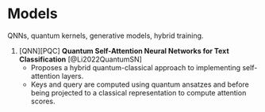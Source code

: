 # Models

QNNs, quantum kernels, generative models, hybrid training.

1. [QNN][PQC] **Quantum Self-Attention Neural Networks for Text Classification** [@Li2022QuantumSN]
    - Proposes a hybrid quantum-classical approach to implementing self-attention layers.
    - Keys and query are computed using quantum ansatzes and before being projected to a classical representation to compute attention scores.
